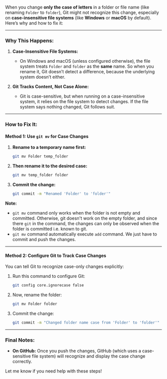 When you change **only the case of letters** in a folder or file name (like renaming `Folder` to `folder`), Git might not recognize this change, especially on **case-insensitive file systems** (like **Windows** or **macOS** by default). Here’s why and how to fix it:

---

### **Why This Happens:**

1. **Case-Insensitive File Systems:**
   - On Windows and macOS (unless configured otherwise), the file system treats `Folder` and `folder` as the **same** name. So when you rename it, Git doesn’t detect a difference, because the underlying system doesn’t either.

2. **Git Tracks Content, Not Case Alone:**
   - Git is case-sensitive, but when running on a case-insensitive system, it relies on the file system to detect changes. If the file system says nothing changed, Git follows suit.

---

### **How to Fix It:**

#### **Method 1: Use `git mv` for Case Changes**

1. **Rename to a temporary name first:**
   ```bash
   git mv Folder temp_folder
   ```
2. **Then rename it to the desired case:**
   ```bash
   git mv temp_folder folder
   ```
3. **Commit the change:**
   ```bash
   git commit -m "Renamed 'Folder' to 'folder'"
   ```

**Note:**
- `git mv` command only works when the folder is not empty and committed. Otherwise, git doesn't work on the empty folder, and since there `git` in the command, the changes can only be observed when the folder is committed i.e. known to git.
- `git mv` command automatically execute `add` command. We just have to commit and push the changes.

---

#### **Method 2: Configure Git to Track Case Changes**

You can tell Git to recognize case-only changes explicitly:

1. Run this command to configure Git:
   ```bash
   git config core.ignorecase false
   ```

2. Now, rename the folder:
   ```bash
   git mv Folder folder
   ```

3. Commit the change:
   ```bash
   git commit -m "Changed folder name case from 'Folder' to 'folder'"
   ```

---

### **Final Notes:**
- **On GitHub:** Once you push the changes, GitHub (which uses a case-sensitive file system) will recognize and display the case change correctly.
  
Let me know if you need help with these steps!
